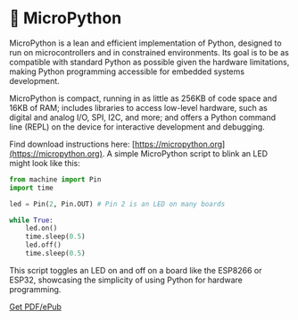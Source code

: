 # 🤖 MicroPython

MicroPython is a lean and efficient implementation of Python, designed to run on microcontrollers and in constrained environments. Its goal is to be as compatible with standard Python as possible given the hardware limitations, making Python programming accessible for embedded systems development. 

MicroPython is compact, running in as little as 256KB of code space and 16KB of RAM; includes libraries to access low-level hardware, such as digital and analog I/O, SPI, I2C, and more; and offers a Python command line (REPL) on the device for interactive development and debugging.

Find download instructions here: [https://micropython.org](https://micropython.org). A simple MicroPython script to blink an LED might look like this:

```python
from machine import Pin
import time

led = Pin(2, Pin.OUT) # Pin 2 is an LED on many boards

while True:
    led.on()
    time.sleep(0.5)
    led.off()
    time.sleep(0.5)
```

This script toggles an LED on and off on a board like the ESP8266 or ESP32, showcasing the simplicity of using Python for hardware programming.


[Get PDF/ePub](https://makepythonfaster.gumroad.com/l/get)
